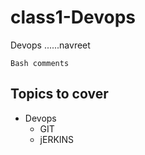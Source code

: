 # class1-Devops
Devops
......navreet
```
Bash comments
```

## Topics to cover
* Devops 
  * GIT
  * jERKINS
